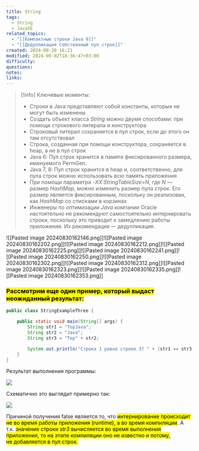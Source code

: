 ```yaml
---
title: String
tags:
  - String
  - JavaSE
related_topics:
  - "[[Компактные строки Java 9]]"
  - "[[Дедупликация Собственный пул строк]]"
created: 2024-08-30 16:21
modified: 2024-09-02T18:36:47+03:00
difficulty: 
questions: 
notes: 
links: 
---
```


>[!info] Ключевые моменты: 
> - Строки в Java представляют собой константы, которые не могут быть изменены  
>- Создать объект класса _String_ можно двумя способами: при помощи строкового литерала и конструктора  
>- Строковый литерал сохраняется в пул строк, если до этого он там отсутствовал  
>- Строка, созданная при помощи конструктора, сохраняется в heap, а не в пул строк  
>- Java 6: Пул строк хранится в памяти фиксированного размера, именуемого PermGen.  
>- Java 7, 8: Пул строк хранится в heap и, соответственно, для пула строк можно использовать всю память приложения  
>- При помощи параметра _-XX:StringTableSize=N_, где _N_ — размер _HashMap_, можно изменить размер пула строк. Его размер является фиксированным, поскольку он реализован, как _HashMap_ со списками в корзинах  
>- Инженеры по оптимизации _Java_ компании Oracle настоятельно не рекомендуют самостоятельно интернировать строки, поскольку это приводит к замедлению работы приложения. Их рекомендация — дедупликация.




![[Pasted image 20240830162146.png]]![[Pasted image 20240830162202.png]]![[Pasted image 20240830162212.png]]![[Pasted image 20240830162225.png]]![[Pasted image 20240830162241.png]]![[Pasted image 20240830162250.png]]![[Pasted image 20240830162302.png]]![[Pasted image 20240830162312.png]]![[Pasted image 20240830162323.png]]![[Pasted image 20240830162335.png]]![[Pasted image 20240830162353.png]]


### <mark class="hltr-orange">Рассмотрим еще один пример, который выдаст неожиданный результат:  </mark>

```java
public class StringExampleThree {

    public static void main(String[] args) {
        String str1 = "TopJava";
        String str2 = "Java";
        String str3 = "Top" + str2;

        System.out.println("Строка 1 равна строке 3? " + (str1 == str3));
    }
}
```

Результат выполнения программы:  

![](https://optim.tildacdn.com/tild6531-3136-4866-b334-383731333836/-/resize/760x/-/format/webp/carbon_29.png)

Схематично это выглядит примерно так:  

![](https://optim.tildacdn.com/tild3734-3833-4834-b733-653938633934/-/resize/760x/-/format/webp/Frame_201_1.jpg)

Причиной получения false является то, что <mark class="hltr-red">интернирование происходит не во время работы приложения (runtime), а во время компиляции</mark>. А т.к. <mark class="hltr-yellow">значение строки _str3_ вычисляется во время выполнения приложения, то на этапе компиляции оно не известно и потому, не добавляется в пул строк.</mark>

